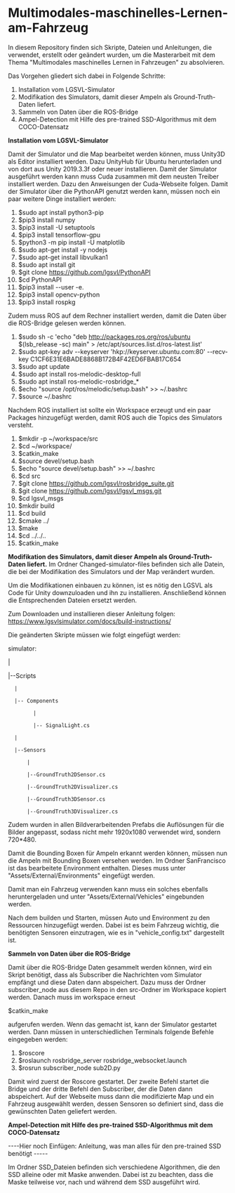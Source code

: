 # Multimodales-maschinelles-Lernen-am-Fahrzeug

In diesem Repository finden sich Skripte, Dateien und Anleitungen, die verwendet, erstellt oder geändert wurden, um die Masterarbeit mit dem Thema "Multimodales maschinelles Lernen in Fahrzeugen" zu absolvieren.

Das Vorgehen gliedert sich dabei in Folgende Schritte:
1. Installation vom LGSVL-Simulator
2. Modifikation des Simulators, damit dieser Ampeln als Ground-Truth-Daten  liefert.
3. Sammeln von Daten über die ROS-Bridge
4. Ampel-Detection mit Hilfe des pre-trained SSD-Algorithmus mit dem COCO-Datensatz


<b>Installation vom LGSVL-Simulator</b>

Damit der Simulator und die Map bearbeitet werden können, muss Unity3D als Editor installiert werden. Dazu UnityHub für Ubuntu herunterladen und von dort aus Unity 2019.3.3f oder neuer installieren. 
Damit der Simulator ausgeführt werden kann muss Cuda zusammen mit dem neusten Treiber installiert werden. Dazu den Anweisungen der Cuda-Webseite folgen.
Damit der Simulator über die PythonAPI genutzt werden kann, müssen noch ein paar weitere Dinge installiert werden:

1. $sudo apt install python3-pip
2. $pip3 install numpy
3. $pip3 install -U setuptools
4. $pip3 install tensorflow-gpu
5. $python3 -m pip install -U matplotlib
6. $sudo apt-get install -y nodejs
7. $sudo apt-get install libvulkan1
8. $sudo apt install git
9. $git clone https://github.com/lgsvl/PythonAPI
10. $cd PythonAPI
11. $pip3 install --user -e.
12. $pip3 install opencv-python
13. $pip3 install rospkg

Zudem muss ROS auf dem Rechner installiert werden, damit die Daten über die ROS-Bridge gelesen werden können.

1. $sudo sh -c 'echo "deb http://packages.ros.org/ros/ubuntu $(lsb_release -sc) main" > /etc/apt/sources.list.d/ros-latest.list'
2. $sudo apt-key adv --keyserver 'hkp://keyserver.ubuntu.com:80' --recv-key C1CF6E31E6BADE8868B172B4F42ED6FBAB17C654
3. $sudo apt update
4. $sudo apt install ros-melodic-desktop-full
5. $sudo apt install ros-melodic-rosbridge_*
6. $echo "source /opt/ros/melodic/setup.bash" >> ~/.bashrc
7. $source ~/.bashrc

Nachdem ROS installiert ist sollte ein Workspace erzeugt und ein paar Packages hinzugefügt werden, damit ROS auch die Topics des Simulators versteht.

1. $mkdir -p ~/workspace/src
2. $cd ~/workspace/
3. $catkin_make
4. $source devel/setup.bash
5. $echo "source devel/setup.bash" >> ~/.bashrc
6. $cd src
7. $git clone https://github.com/lgsvl/rosbridge_suite.git
8. $git clone https://github.com/lgsvl/lgsvl_msgs.git
9. $cd lgsvl_msgs
10. $mkdir build
11. $cd build
12. $cmake ../
13. $make
14. $cd ../../..
15. $catkin_make




<b>Modifikation des Simulators, damit dieser Ampeln als Ground-Truth-Daten  liefert.</b>
Im Ordner Changed-simulator-files befinden sich alle Datein, die bei der Modifikation des Simulators und der Map verändert wurden.

Um die Modifikationen einbauen zu können, ist es nötig den LGSVL als Code für Unity downzuloaden und ihn zu installieren. Anschließend können die Entsprechenden Dateien ersetzt werden.

Zum Downloaden und installieren dieser Anleitung folgen: https://www.lgsvlsimulator.com/docs/build-instructions/

Die geänderten Skripte müssen wie folgt eingefügt werden:

simulator:

  |

  |--Scripts

      |

      |-- Components

            |

            |-- SignalLight.cs

      |

      |--Sensors

          |

          |--GroundTruth2DSensor.cs

          |--GroundTruth2DVisualizer.cs

          |--GroundTruth3DSensor.cs

          |--GroundTruth3DVisualizer.cs
Zudem wurden in allen Bildverarbeitenden Prefabs die Auflösungen für die Bilder angepasst, sodass nicht mehr 1920x1080 verwendet wird, sondern 720*480.

Damit die Bounding Boxen für Ampeln erkannt werden können, müssen nun die Ampeln mit Bounding Boxen versehen werden. Im Ordner SanFrancisco ist das bearbeitete Environment enthalten. Dieses muss unter "Assets/External/Environments" eingefügt werden.

Damit man ein Fahrzeug verwenden kann muss ein solches ebenfalls heruntergeladen und unter "Assets/External/Vehicles" eingebunden werden.

Nach dem builden und Starten, müssen Auto und Environment zu den Ressourcen hinzugefügt werden. Dabei ist es beim Fahrzeug wichtig, die benötigten Sensoren einzutragen, wie es in "vehicle_config.txt" dargestellt ist.

<b>Sammeln von Daten über die ROS-Bridge</b>

Damit über die ROS-Bridge Daten gesammelt werden können, wird ein Skript benötigt, dass als Subscriber die Nachrichten vom Simulator empfängt und diese Daten dann abspeichert. Dazu muss der Ordner subscriber_node aus diesem Repo in den src-Ordner im Workspace kopiert werden. Danach muss im workspace erneut 

  $catkin_make
  
aufgerufen werden. Wenn das gemacht ist, kann der Simulator gestartet werden. 
Dann müssen in unterschiedlichen Terminals folgende Befehle eingegeben werden:
1. $roscore
2. $roslaunch rosbridge_server rosbridge_websocket.launch
3. $rosrun subscriber_node sub2D.py

Damit wird zuerst der Roscore gestartet. Der zweite Befehl startet die Bridge und der dritte Befehl den Subscriber, der die Daten dann abspeichert.
Auf der Webseite muss dann die modifizierte Map und ein Fahrzeug ausgewählt werden, dessen Sensoren so definiert sind, dass die gewünschten Daten geliefert werden. 



<b>Ampel-Detection mit Hilfe des pre-trained SSD-Algorithmus mit dem COCO-Datensatz</b>

----Hier noch Einfügen: Anleitung, was man alles für den pre-trained SSD benötigt -----

Im Ordner SSD_Dateien befinden sich verschiedene Algorithmen, die den SSD alleine oder mit Maske anwenden. Dabei ist zu beachten, dass die Maske teilweise vor, nach und während dem SSD ausgeführt wird. 
